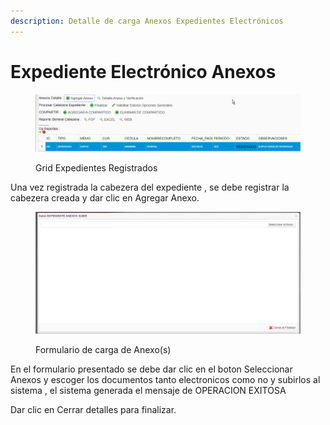 ```yaml
---
description: Detalle de carga Anexos Expedientes Electrónicos
---
```


# Expediente Electrónico Anexos

<figure><img src=".gitbook/assets/imagen (22).png" alt=""><figcaption><p>Grid Expedientes Registrados</p></figcaption></figure>

Una vez registrada la cabezera del expediente , se debe registrar la cabezera creada y dar clic en Agregar Anexo.

<figure><img src=".gitbook/assets/imagen (7).png" alt=""><figcaption><p>Formulario de carga de Anexo(s)</p></figcaption></figure>

En el formulario presentado se debe dar clic en el boton Seleccionar Anexos y escoger los documentos tanto electronicos como  no y subirlos al sistema , el sistema generada el mensaje de OPERACION EXITOSA

Dar clic en Cerrar detalles para finalizar.

